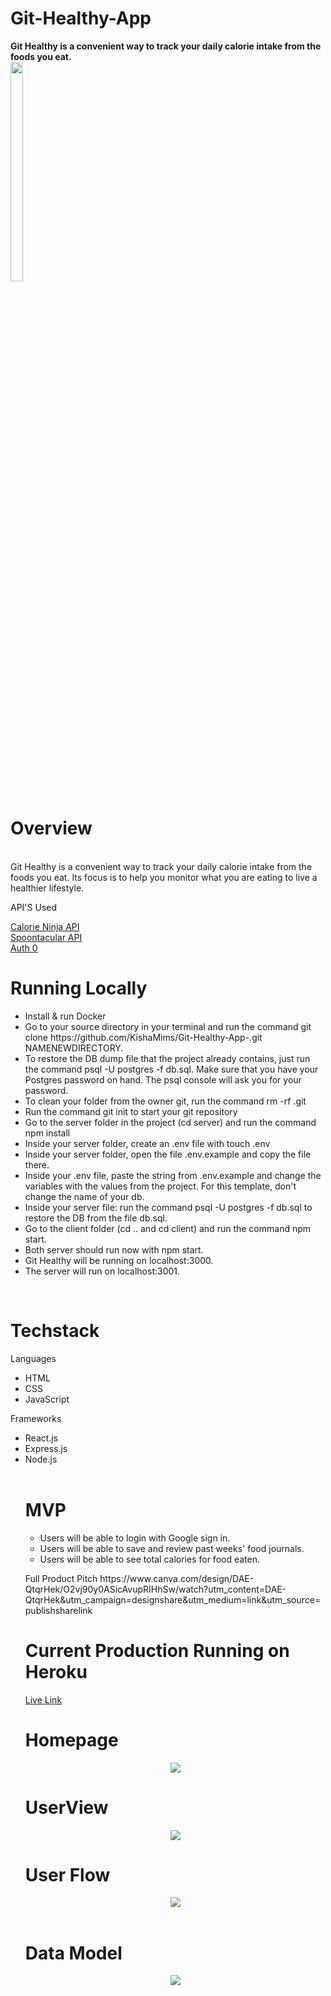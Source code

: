 # Git-Healthy-App
<b>Git Healthy is a convenient way to track your daily calorie intake from the foods you eat.</b> <br/>
<img src="https://user-images.githubusercontent.com/86165064/164090412-1fcd84ad-75d8-424c-a8c8-36678e0ca5cb.png" width=20% height=30% /> </br>
<h1>Overview</h1> </br>
Git Healthy is a convenient way to track your daily calorie intake from the foods you eat.  Its focus is to help you monitor what you are eating to live a healthier lifestyle.
<p>API'S Used</p> 
<a href="https://calorieninjas.com/api">Calorie Ninja API</a><br/>
<a href="https://spoonacular.com/food-api">Spoontacular API</a><br/>
<a href="https://auth0.com/docs/quickstart/backend/nodejs/01-authorization)">Auth 0</a>
</center>
<h1>Running Locally</h1>
<ul>
<li>Install & run Docker</li>
<li>Go to your source directory in your terminal and run the command git clone https://github.com/KishaMims/Git-Healthy-App-.git NAMENEWDIRECTORY. 
<li>To restore the DB dump file that the project already contains, just run the command psql -U postgres -f db.sql. Make sure that you have your Postgres password on hand. The psql console will ask you for your password.</li>
<li>To clean your folder from the owner git, run the command rm -rf .git</li>
<li>Run the command git init to start your git repository</li>
<li>Go to the server folder in the project (cd server) and run the command npm install</li>
<li>Inside your server folder, create an .env file with touch .env</li>
<li>Inside your server folder, open the file .env.example and copy the file there.</li>
<li>Inside your .env file, paste the string from .env.example and change the variables with the values from the project. For this template, don't change the name of your db.</li>
<li>Inside your server file: run the command psql -U postgres -f db.sql to restore the DB from the file db.sql.</li>
<li>Go to the client folder (cd .. and cd client) and run the command npm start.</li>
<li> Both server should run now with npm start.</li>
<li>Git Healthy will be running on localhost:3000.</li>
<li>The server will run on localhost:3001.</li>
</ul>
<br/>
<h1>Techstack</h1>
Languages
<uL>
  <li>HTML</li>
  <li>CSS</li>
  <li>JavaScript</li>
</ul>
Frameworks
<ul>
  <li>React.js</li>
  <li>Express.js</li>
  <li>Node.js</li>
  </br>
<h1>MVP</h1>
<ul>
  <li>Users will be able to login with Google sign in.</li>
  <li>Users will be able to save and review past weeks' food journals.</li>
  <li>Users will be able to see total calories for food eaten.</li>
  </ul>
  <p>Full Product Pitch https://www.canva.com/design/DAE-QtqrHek/O2vj90y0ASicAvupRIHhSw/watch?utm_content=DAE-QtqrHek&utm_campaign=designshare&utm_medium=link&utm_source=publishsharelink </p>
  <h1>Current Production Running on Heroku</h1>
<a href="https://git-healthy-22.herokuapp.com">Live Link</a>
<h1>Homepage</h1>
<center><img src="https://user-images.githubusercontent.com/86165064/169418804-21bf70c8-9190-436b-bc80-cd977ac42aa5.jpg"/></center>
<h1>UserView</h1>
<center><img src="https://user-images.githubusercontent.com/86165064/169418903-09d4d3b0-332c-42a7-a3c7-94fd5a8768dc.jpg"/></center>
 <h1>User Flow</h1>
<center><img src="https://user-images.githubusercontent.com/86165064/164325673-e9cce3af-b8ba-4fdd-ae09-c44e3d373dc1.jpg"/> </center>
</br>
 <h1>Data Model</h1>
<center><img src="https://user-images.githubusercontent.com/86165064/168924614-fea47dd8-7f20-4fe8-8682-8a5a7ccc77a5.jpg"/></center>
